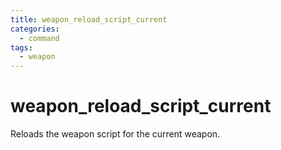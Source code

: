 ```yaml
---
title: weapon_reload_script_current
categories:
  - command
tags:
  - weapon
---
```


# weapon_reload_script_current

Reloads the weapon script for the current weapon.

